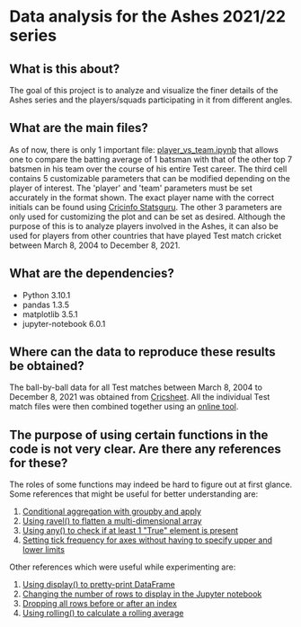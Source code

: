# Data analysis for the Ashes 2021/22 series

## What is this about?
The goal of this project is to analyze and visualize the finer details of the Ashes series and the players/squads participating in it from different angles.

## What are the main files?
As of now, there is only 1 important file: [player_vs_team.ipynb](https://github.com/hmshreyas7/ashes-2021/blob/main/player_vs_team.ipynb) that allows one to compare the batting average of 1 batsman with that of the other top 7 batsmen in his team over the course of his entire Test career.
The third cell contains 5 customizable parameters that can be modified depending on the player of interest. The 'player' and 'team' parameters must be set accurately in the format shown. The exact player name with the correct initials can be found using [Cricinfo Statsguru](https://stats.espncricinfo.com/ci/engine/stats/index.html). The other 3 parameters are only used for customizing the plot and can be set as desired.
Although the purpose of this is to analyze players involved in the Ashes, it can also be used for players from other countries that have played Test match cricket between March 8, 2004 to December 8, 2021.

## What are the dependencies?
* Python 3.10.1
* pandas 1.3.5
* matplotlib 3.5.1
* jupyter-notebook 6.0.1

## Where can the data to reproduce these results be obtained?
The ball-by-ball data for all Test matches between March 8, 2004 to December 8, 2021 was obtained from [Cricsheet](https://cricsheet.org/downloads/tests_csv2.zip). All the individual Test match files were then combined together using an [online tool](https://extendsclass.com/merge-csv.html).

## The purpose of using certain functions in the code is not very clear. Are there any references for these?
The roles of some functions may indeed be hard to figure out at first glance. Some references that might be useful for better understanding are:
1. [Conditional aggregation with groupby and apply](https://stackoverflow.com/questions/17266129/python-pandas-conditional-sum-with-groupby)
2. [Using ravel() to flatten a multi-dimensional array](https://stackoverflow.com/questions/26977076/pandas-unique-values-multiple-columns/26977495#26977495)
3. [Using any() to check if at least 1 "True" element is present](https://pandas.pydata.org/docs/reference/api/pandas.DataFrame.any.html)
4. [Setting tick frequency for axes without having to specify upper and lower limits](https://stackoverflow.com/questions/12608788/changing-the-tick-frequency-on-x-or-y-axis-in-matplotlib/58675407#58675407)

Other references which were useful while experimenting are:
1. [Using display() to pretty-print DataFrame](https://stackoverflow.com/questions/26873127/show-dataframe-as-table-in-ipython-notebook#comment90189599_29665452)
2. [Changing the number of rows to display in the Jupyter notebook](https://stackoverflow.com/questions/16424493/pandas-setting-no-of-max-rows)
3. [Dropping all rows before or after an index](https://pandas.pydata.org/docs/reference/api/pandas.DataFrame.truncate.html)
4. [Using rolling() to calculate a rolling average](https://pandas.pydata.org/docs/reference/api/pandas.DataFrame.rolling.html)